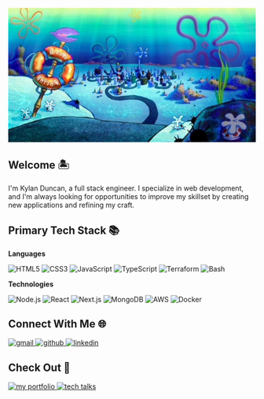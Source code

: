 <p align="center">
	<img alt="Bikini Bottom" src="./assets/bikini-bottom.png" />
</p>

## Welcome 🏝️

I'm Kylan Duncan, a full stack engineer. I specialize in web development, and I'm always looking for opportunities to improve my skillset by creating new applications and refining my craft.

## Primary Tech Stack 📚

**Languages**

![HTML5](https://img.shields.io/badge/-HTML5-000?&logo=html5)
![CSS3](https://img.shields.io/badge/-CSS3-000?&logo=css)
![JavaScript](https://img.shields.io/badge/-JavaScript-000?&logo=javascript)
![TypeScript](https://img.shields.io/badge/-TypeScript-000?&logo=typescript)
![Terraform](https://img.shields.io/badge/-Terraform-000?&logo=terraform)
![Bash](https://img.shields.io/badge/-Bash-000?&logo=gnubash&logoColor=white)

**Technologies**

![Node.js](https://img.shields.io/badge/-Node.js-000?&logo=nodedotjs)
![React](https://img.shields.io/badge/-React-000?&logo=react)
![Next.js](https://img.shields.io/badge/-Next.js-000?&logo=nextdotjs)
![MongoDB](https://img.shields.io/badge/-MongoDB-000?&logo=mongodb)
![AWS](https://img.shields.io/badge/-AWS-000?&logo=amazonwebservices)
![Docker](https://img.shields.io/badge/-Docker-000?&logo=docker)

## Connect With Me 🌐

<div>
    <a href="mailto:kyland03.biz@gmail.com" target="_blank">
        <img src="https://img.shields.io/badge/-gmail-ea4335?&logo=gmail&logoColor=white" alt="gmail" />
    </a>
    <a href="https://github.com/cloudydaiyz" target="_blank">
        <img src="https://img.shields.io/badge/-github-black?&logo=github&logoColor=white" alt="github" />
    </a>
    <a href="https://linkedin.com/in/kylan-duncan" target="_blank">
        <img src="https://img.shields.io/badge/-linkedin-blue?" alt="linkedin" />
    </a>
    <!-- <a href="https://twitter.com/username" target="_blank"> -->
<!--         <img src="https://img.shields.io/badge/coming_soon-twitter-08a0e9?&label=Coming%20Soon" alt="twitter" /> -->
    <!-- </a>  -->
    <!-- <a href="https://instagram.com/username" target="_blank"> -->
<!--         <img src="https://img.shields.io/badge/coming_soon-instagram-dd2a7b?&label=Coming%20Soon" alt="instagram" /> -->
    <!-- </a>  -->
</div>

## Check Out 👀

<div>
    <a href="https://cloudydaiyz.com" target="_blank">
        <img src="https://img.shields.io/badge/-cloudydaiyz.com-black?" alt="my portfolio" />
    </a>
    <a href="./TECH_TALKS.md" target="_blank">
        <img src="https://img.shields.io/badge/-tech_talks-green?" alt="tech talks" />
    </a>
</div>
